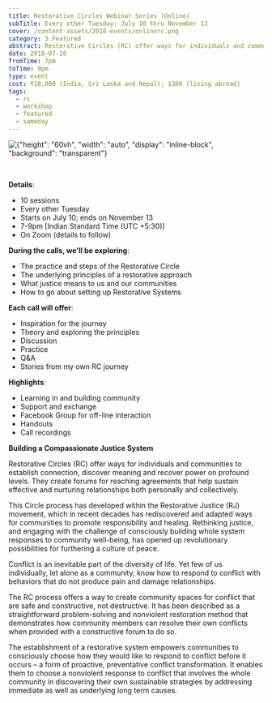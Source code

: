 ```yaml
---
title: Restorative Circles Webinar Series (Online)
subTitle: Every other Tuesday; July 10 thru November 13
cover: /content-assets/2018-events/onlinerc.png
category: 3.Featured
abstract: Restorative Circles (RC) offer ways for individuals and communities to establish connection, discover meaning and recover power on profound levels.
date: 2018-07-10
fromTime: 7pm
toTime: 9pm
type: event
cost: ₹10,000 (India, Sri Lanka and Nepal); $300 (living abroad)
tags:
  - rc
  - workshop
  - featured
  - sameday
---
```


![{"height": "60vh", "width": "auto", "display": "inline-block", "background": "transparent"}](/content-assets/2018-events/RCWebinar_800X1200.png)

&nbsp;

**Details**:

* 10 sessions
* Every other Tuesday
* Starts on July 10; ends on November 13
* 7-9pm [Indian Standard Time (UTC +5:30)]
* On Zoom (details to follow)

**During the calls, we'll be exploring**:

* The practice and steps of the Restorative Circle
* The underlying principles of a restorative approach
* What justice means to us and our communities
* How to go about setting up Restorative Systems

**Each call will offer**:

* Inspiration for the journey
* Theory and exploring the principles
* Discussion
* Practice
* Q&A
* Stories from my own RC journey

**Highlights**:

* Learning in and building community
* Support and exchange
* Facebook Group for off-line interaction
* Handouts
* Call recordings

**Building a Compassionate Justice System**

Restorative Circles (RC) offer ways for individuals and communities to establish connection, discover meaning and recover power on profound levels. They create forums for reaching agreements that help sustain effective and nurturing relationships both personally and collectively.

This Circle process has developed within the Restorative Justice (RJ) movement, which in recent decades has rediscovered and adapted ways for communities to promote responsibility and healing. Rethinking justice, and engaging with the challenge of consciously building whole system responses to community well-being, has opened up revolutionary possibilities for furthering a culture of peace.

Conflict is an inevitable part of the diversity of life. Yet few of us individually, let alone as a community, know how to respond to conflict with behaviors that do not produce pain and damage relationships.

The RC process offers a way to create community spaces for conflict that are safe and constructive, not destructive. It has been described as a straightforward problem-solving and nonviolent restoration method that demonstrates how community members can resolve their own conflicts when provided with a constructive forum to do so.

The establishment of a restorative system empowers communities to consciously choose how they would like to respond to conflict before it occurs – a form of proactive, preventative conflict transformation. It enables them to choose a nonviolent response to conflict that involves the whole community in discovering their own sustainable strategies by addressing immediate as well as underlying long term causes.
